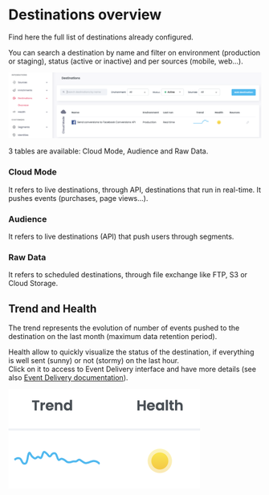 # Destinations overview

Find here the full list of destinations already configured.

You can search a destination by name and filter on environment (production or staging), status (active or inactive) and per sources (mobile, web...).

![](<../../../.gitbook/assets/Destination overview.png>)

3 tables are available: Cloud Mode, Audience and Raw Data.

### Cloud Mode

It refers to live destinations, through API, destinations that run in real-time. It pushes events (purchases, page views...).

### Audience

It refers to live destinations (API) that push users through segments.&#x20;

### Raw Data

It refers to scheduled destinations, through file exchange like FTP, S3 or Cloud Storage.

## Trend and Health

The trend represents the evolution of number of events pushed to the destination on the last month (maximum data retention period).

Health allow to quickly visualize the status of the destination, if everything is well sent (sunny) or not (stormy) on the last hour.\
Click on it to access to Event Delivery interface and have more details (see also [Event Delivery documentation](event-delivery.md)).

![](<../../../.gitbook/assets/Capture d’écran 2022-03-01 à 15.13.05.png>)
